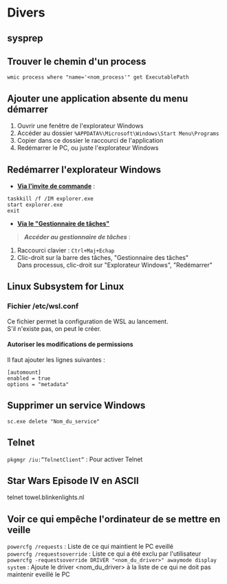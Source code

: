# Divers  
  
## **sysprep**  
  
## **Trouver le chemin d'un process**  
  
```console  
wmic process where "name='<nom_process'" get ExecutablePath  
```  
  
## Ajouter une application absente du menu démarrer  
  
1. Ouvrir une fenêtre de l'explorateur Windows  
2. Accéder au dossier `%APPDATA%\Microsoft\Windows\Start Menu\Programs`  
3. Copier dans ce dossier le raccourci de l'application  
4. Redémarrer le PC, ou juste l'explorateur Windows  
  
## Redémarrer l'explorateur Windows  
  
* <u>__Via l'invite de commande__</u> :  
  
```console  
taskkill /f /IM explorer.exe  
start explorer.exe  
exit  
```  
  
* <u>__Via le "Gestionnaire de tâches"__</u>    
  
>___Accéder au gestionnaire de tâches___ :    
1. Raccourci clavier : `Ctrl+Maj+Echap`    
2. Clic-droit sur la barre des tâches, "Gestionnaire des tâches"    
Dans processus, clic-droit sur "Explorateur Windows", "Redémarrer"    
  
## Linux Subsystem for Linux  
  
### Fichier /etc/wsl.conf  
  
Ce fichier permet la configuration de WSL au lancement.    
S'il n'existe pas, on peut le créer.  
  
#### Autoriser les modifications de permissions  
  
Il faut ajouter les lignes suivantes :    
  
```console  
[automount]  
enabled = true  
options = "metadata"  
```  
  
## Supprimer un service Windows    
  
`sc.exe delete "Nom_du_service"`    
  
## Telnet    
  
`pkgmgr /iu:”TelnetClient”` : Pour activer Telnet    
  
## Star Wars Episode IV en ASCII    
  
telnet towel.blinkenlights.nl    
  
## Voir ce qui empêche l'ordinateur de se mettre en veille    
  
`powercfg /requests` : Liste de ce qui maintient le PC eveillé    
`powercfg /requestsoverride` : Liste ce qui a été exclu par l'utilisateur    
`powercfg -requestsoverride DRIVER "<nom_du_driver>" awaymode display system` : Ajoute le driver <nom_du_driver> à la liste de ce qui ne doit pas maintenir eveillé le PC    

